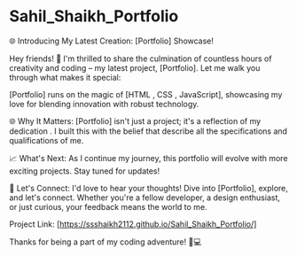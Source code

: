 # Sahil_Shaikh_Portfolio

🌐 Introducing My Latest Creation: [Portfolio] Showcase!

Hey friends! 👋 I'm thrilled to share the culmination of countless hours of creativity and coding – my latest project, [Portfolio]. Let me walk you through what makes it special:


[Portfolio] runs on the magic of [HTML , CSS , JavaScript], showcasing my love for blending innovation with robust technology.

🌐 Why It Matters:
[Portfolio] isn't just a project; it's a reflection of my dedication . I built this with the belief that describe all the specifications and qualifications of me.

📈 What's Next:
As I continue my journey, this portfolio will evolve with more exciting projects. Stay tuned for updates!

🤝 Let's Connect:
I'd love to hear your thoughts! Dive into [Portfolio], explore, and let's connect. Whether you're a fellow developer, a design enthusiast, or just curious, your feedback means the world to me.

Project Link: [https://ssshaikh2112.github.io/Sahil_Shaikh_Portfolio/]

Thanks for being a part of my coding adventure! 🌟💻
